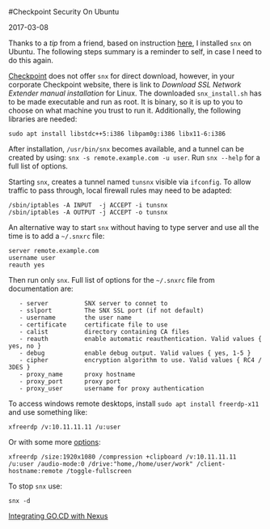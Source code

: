 #Checkpoint Security On Ubuntu

2017-03-08

<!--- tags: linux -->

Thanks to a *tip* from a friend, based on instruction [here](http://kenfallon.com/checkpoint-snx-install-instructions-for-major-linux-distributions/), I installed `snx` on Ubuntu. The following steps summary is a reminder to self, in case I need to do this again.

[Checkpoint](https://www.checkpoint.com/) does not offer `snx` for direct download, however, in your corporate Checkpoint website, there is link to *Download SSL Network Extender manual installation* for Linux. The downloaded `snx_install.sh` has to be made executable and run as root. It is binary, so it is up to you to choose on what machine you trust to run it. Additionally, the following libraries are needed:

```
sudo apt install libstdc++5:i386 libpam0g:i386 libx11-6:i386
```

After installation, `/usr/bin/snx` becomes available, and a tunnel can be created by using: `snx -s remote.example.com -u user`. Run `snx --help` for a full list of options.

Starting `snx`, creates a tunnel named `tunsnx` visible via `ifconfig`. To allow traffic to pass through, local firewall rules may need to be adapted:

```
/sbin/iptables -A INPUT  -j ACCEPT -i tunsnx
/sbin/iptables -A OUTPUT -j ACCEPT -o tunsnx
```

An alternative way to start `snx` without having to type server and use all the time is to add a `~/.snxrc` file:

```
server remote.example.com
username user
reauth yes
```

Then run only `snx`. Full list of options for the `~/.snxrc` file from documentation are:

```
   - server          SNX server to connet to
   - sslport         The SNX SSL port (if not default)
   - username        the user name
   - certificate     certificate file to use
   - calist          directory containing CA files
   - reauth          enable automatic reauthentication. Valid values { yes, no }
   - debug           enable debug output. Valid values { yes, 1-5 }
   - cipher          encryption algorithm to use. Valid values { RC4 / 3DES }
   - proxy_name      proxy hostname 
   - proxy_port      proxy port
   - proxy_user      username for proxy authentication
```

To access windows remote desktops, install `sudo apt install freerdp-x11` and use something like:

```
xfreerdp /v:10.11.11.11 /u:user
```

Or with some more [options](http://manpages.ubuntu.com/manpages/yakkety/man1/xfreerdp.1.html):

```
xfreerdp /size:1920x1080 /compression +clipboard /v:10.11.11.11 /u:user /audio-mode:0 /drive:"home,/home/user/work" /client-hostname:remote /toggle-fullscreen
```

To stop `snx` use:

```
snx -d
```

<ins class='nfooter'><a rel='next' id='fnext' href='#blog/2017/2017-02-21-Integrating-GO.CD-with-Nexus.md'>Integrating GO.CD with Nexus</a></ins>
